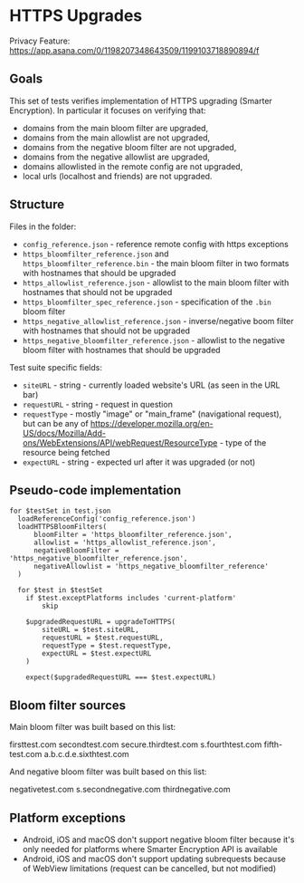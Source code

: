 # HTTPS Upgrades

Privacy Feature: https://app.asana.com/0/1198207348643509/1199103718890894/f

## Goals

This set of tests verifies implementation of HTTPS upgrading (Smarter Encryption). In particular it focuses on verifying that:

- domains from the main bloom filter are upgraded,
- domains from the main allowlist are not upgraded,
- domains from the negative bloom filter are not upgraded,
- domains from the negative allowlist are upgraded,
- domains allowlisted in the remote config are not upgraded,
- local urls (localhost and friends) are not upgraded.

## Structure

Files in the folder:
- `config_reference.json` - reference remote config with https exceptions
- `https_bloomfilter_reference.json` and `https_bloomfilter_reference.bin` - the main bloom filter in two formats with hostnames that should be upgraded
- `https_allowlist_reference.json` - allowlist to the main bloom filter with hostnames that should not be upgraded
- `https_bloomfilter_spec_reference.json` - specification of the `.bin` bloom filter
- `https_negative_allowlist_reference.json` - inverse/negative boom filter with hostnames that should not be upgraded
- `https_negative_bloomfilter_reference.json` - allowlist to the negative bloom filter with hostnames that should be upgraded

Test suite specific fields:

- `siteURL` - string - currently loaded website's URL (as seen in the URL bar)
- `requestURL` - string - request in question
- `requestType` - mostly "image" or "main_frame" (navigational request), but can be any of https://developer.mozilla.org/en-US/docs/Mozilla/Add-ons/WebExtensions/API/webRequest/ResourceType - type of the resource being fetched
- `expectURL` - string - expected url after it was upgraded (or not)

## Pseudo-code implementation

```
for $testSet in test.json
  loadReferenceConfig('config_reference.json')
  loadHTTPSBloomFilters(
      bloomFilter = 'https_bloomfilter_reference.json',
      allowlist = 'https_allowlist_reference.json',
      negativeBloomFilter = 'https_negative_bloomfilter_reference.json',
      negativeAllowlist = 'https_negative_bloomfilter_reference'
  )

  for $test in $testSet
    if $test.exceptPlatforms includes 'current-platform'
        skip

    $upgradedRequestURL = upgradeToHTTPS(
        siteURL = $test.siteURL,
        requestURL = $test.requestURL,
        requestType = $test.requestType,
        expectURL = $test.expectURL
    )

    expect($upgradedRequestURL === $test.expectURL)
```

## Bloom filter sources

Main bloom filter was built based on this list:

firsttest.com
secondtest.com
secure.thirdtest.com
s.fourthtest.com
fifth-test.com
a.b.c.d.e.sixthtest.com

And negative bloom filter was built based on this list:

negativetest.com
s.secondnegative.com
thirdnegative.com

## Platform exceptions

- Android, iOS and macOS don't support negative bloom filter because it's only needed for platforms where Smarter Encryption API is available
- Android, iOS and macOS don't support updating subrequests because of WebView limitations (request can be cancelled, but not modified)
